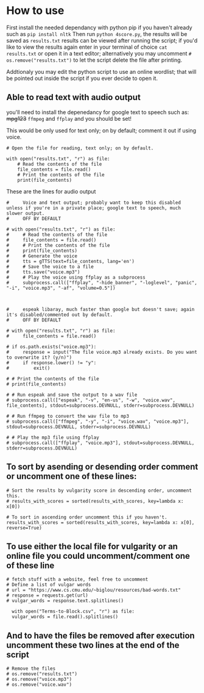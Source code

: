 # How to use

First install the needed dependancy with python pip if you haven't already such as ```pip install nltk```
Then run ``python 4score.py``, the results will be saved as ``results.txt`` results can be viewed after running the script; if you'd like to view the results again enter in your terminal of choice ``cat results.txt`` or open it in a text editor; alternatively you may uncomment ``# os.remove("results.txt")`` to let the script delete the file after printing.

Addtionaly you may edit the python script to use an online wordlist; that will be pointed out inside the script if you ever decide to open it.

## Able to read text with audio output

you'll need to install the depenedancy for google text to speech such as:
~~mpg123~~ ``ffmpeg`` and ``ffplay`` and you should be set!

This would be only used for text only; on by default; comment it out if using voice.

    # Open the file for reading, text only; on by default.

    with open("results.txt", "r") as file:
        # Read the contents of the file
        file_contents = file.read()
        # Print the contents of the file
        print(file_contents)

These are the lines for audio output

    #     Voice and text output; probably want to keep this disabled unless if you're in a private place; google text to speech, much slower output.
    #     OFF BY DEFAULT

    # with open("results.txt", "r") as file:
    #     # Read the contents of the file
    #     file_contents = file.read()
    #     # Print the contents of the file
    #     print(file_contents)
    #     # Generate the voice
    #     tts = gTTS(text=file_contents, lang='en')
    #     # Save the voice to a file
    #     tts.save("voice.mp3")
    #     # Play the voice using ffplay as a subprocess
    #     subprocess.call(["ffplay", "-hide_banner", "-loglevel", "panic", "-i", "voice.mp3", "-af", "volume=0.5"])



    #     espeak libaray, much faster than google but doesn't save; again it's disabled/commented out by default.
    #     OFF BY DEFAULT

    # with open("results.txt", "r") as file:
    #     file_contents = file.read()

    # if os.path.exists("voice.mp3"):
    #     response = input("The file voice.mp3 already exists. Do you want to overwrite it? (y/n)")
    #     if response.lower() != "y":
    #         exit()

    # # Print the contents of the file
    # print(file_contents)

    # # Run espeak and save the output to a wav file
    # subprocess.call(["espeak", "-v", "en-us", "-w", "voice.wav", file_contents], stdout=subprocess.DEVNULL, stderr=subprocess.DEVNULL)

    # # Run ffmpeg to convert the wav file to mp3
    # subprocess.call(["ffmpeg", "-y", "-i", "voice.wav", "voice.mp3"], stdout=subprocess.DEVNULL, stderr=subprocess.DEVNULL)

    # # Play the mp3 file using ffplay
    # subprocess.call(["ffplay", "voice.mp3"], stdout=subprocess.DEVNULL, stderr=subprocess.DEVNULL)
    

## To sort by asending or desending order comment or uncomment one of these lines:

   
    # Sort the results by vulgarity score in descending order, uncomment this.
    # results_with_scores = sorted(results_with_scores, key=lambda x: x[0])

    # To sort in ascending order uncomment this if you haven't.
    results_with_scores = sorted(results_with_scores, key=lambda x: x[0], reverse=True)
    
    
    
## To use either the local file for vulgarity or an online file you could uncomment/comment one of these line


    # fetch stuff with a website, feel free to uncomment
    # Define a list of vulgar words
    # url = "https://www.cs.cmu.edu/~biglou/resources/bad-words.txt"
    # response = requests.get(url)
    # vulgar_words = response.text.splitlines()

      with open("Terms-to-Block.csv", "r") as file:
      vulgar_words = file.read().splitlines()
    
## And to have the files be removed after execution uncomment these two lines at the end of the script

    # Remove the files
    # os.remove("results.txt")
    # os.remove("voice.mp3")
    # os.remove("voice.wav")
